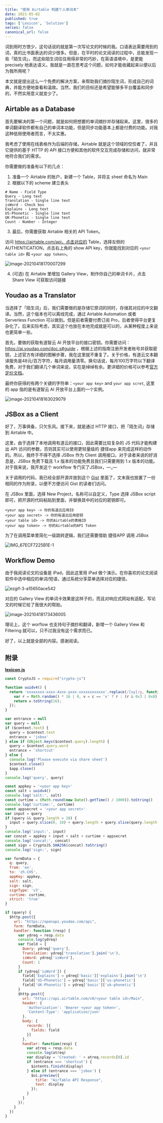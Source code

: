```yaml
---
title: "使用 Airtable 构建个人单词本"
date: 2021-05-02
published: true
tags: ['Lexicon', 'Solution']
series: false
canonical_url: false
---
```



词到用时方恨少，这句话说的就是第一次写论文的时候的我。口语表达需要用到的词，真的比书面表达的词少很多。但是，在平时的论文阅读的过程中，总能发现一些「陌生词」，而这些陌生词往往用得非常的巧妙，在英语语境中，是更能precisely 地表达语义。我就是一直在思考这个问题，如何才能收藏起来以便以后为我所用呢？

本文就是提出这么一个免费的解决方案，来帮助我们摘抄陌生词，形成自己的词典，并能方便地查看和温故。当然，我们的目标还是希望能够多平台覆盖和同步的，不然实用意义就变少了。

## Airtable as a Database

首先要解决的第一个问题，就是如何把想要的单词摘抄并存储起来。这里，很多的单词翻译软件都有自己的单词本功能，但是同步功能基本上都是付费的功能。对我这种低频使用者而言，不太实惠。

我考虑了使用在线表格作为后端的存储，Airtable 就是这个领域的佼佼者了，并且它提供的基于 HTTP 的 API 接口方便和其他的软件交互完成存储和访问，就非常地符合我们的需求。

你需要做的准备有以下的几点：

1. 准备一个 Airtable 的账户，新建一个 Table，并将主 sheet 命名为 Main
2. 根据以下的 scheme 建立表头

```
# Name - Field Type
Query - Long text
Translation - Single line text
isWord - Check box
Explains - Long text
US-Phonetic - Single line text
UK-Phonetic - Single line text
Count - Number - Integer
```

3. 最后，你需要获取 Airtable 相关的 API Token。

访问 https://airtable.com/api，点击对应的 Table，选择左侧的 AUTHENTICATION，点击右上角的 show API key，你就能找到对应的 `<your table id>` 和 `<your app token>`。

![image-20210418170007299](https://image.wsine.top/be43f6cae2b8bfe861c079839a5e484f.png)

4. (可选) 在 Airtable 里增加 Gallery View，制作你自己的单词卡片，点击 Share View 可获取访问链接

## Youdao as a Translator

当选择了「陌生词」后，我们需要做的是存储它原词的同时，存储其对应的中文翻译。当然，这个版本也可以离线完成，通过 Airtable Automation 或者 Serverless Function 可以做到。但是前者需要付费订阅 Pro，后者使得平台更复杂化了。后来实际考虑，其实这个也放在本地完成就是可以的，从某种程度上来说也更简单一些。

首先，要做的获取有道智云 AI 开放平台的接口密钥。你需要访问：https://ai.youdao.com/doc.s#guide ，根据上述的指南注册开发者账号并获取密钥，上述官方有详细的图解步骤，我在这里就不重复了。关于价格，有道云文本翻译服务是48元/百万字符，每月调用量清零。换句话说，每月100万字符以下翻译免费，对于我们翻译几个单词来说，实在是绰绰有余。更详细的价格可以参考[官方定价文档](https://ai.youdao.com/DOCSIRMA/html/自然语言翻译/产品定价/文本翻译服务/文本翻译服务-产品定价.html)。

最终你获得的有两个关键的字符串：`<your app key>` and `your app scret`, 这里的 app 指的是有道智云 AI 开放平台上面的一个实例。

![image-20210418163029079](https://image.wsine.top/4a795606d3a43f92ce84c18e620967ed.png)

## JSBox as a Client

好了，万事俱备，只欠东风。接下来，就是通过 HTTP 接口，把「陌生词」存储到 Airtable 中。

这里，由于选择了本地调用有道云的接口，因此需要比较复杂的 JS 代码才能构建出 API 访问的参数，否则其实可以使用更轻量级的 捷径app 来完成这样的动作的。所以，我终于不得不选择 JSBox 作为 Client 调用接口。对于读者来说的好消息是，JSBox 免费下载且 1.x 版本的功能免费且我们只需要用到 1.x 版本的功能。对于我来说，我开发这个 workflow 专门买了JSBox，—_—

关于调用的代码，我已经全部开源并放到这个 [Gist](https://gist.github.com/Wsine/4d68c4c0a06cc9219a79fc9d169b07ab) 里面了，文末我也放置了一份相同的作为附录，以便不方便访问 Gist 的读者们访问。

在 JSBox 里面，选择 New Project，名称可以自定义，Type 选择 JSBox script 即可，把开源的代码粘贴到里面，并替换其中的对应的密钥即可。

```
<your app key> -> 你的有道云应用ID
<your app secret> -> 你的有道云应用密钥
<your table id> -> 你的Airtable的表格ID
<your app token> -> 你的Airtable的API Token
```

为了在调用菜单里简化一级跳转逻辑，我们还需要借助 捷径APP 调用 JSBox

![IMG_67ECF7225B1E-1](https://image.wsine.top/4b9f5491dfbe2b491043598ba06d2a4f.jpeg)

## Workflow Demo

由于我阅读论文的设备是 iPad，因此这里用 iPad 做个演示。在你喜欢的论文阅读软件中选中相应的单词/短语，通过系统分享菜单选择对应的捷径。

![ezgif-3-a15650ace542](https://image.wsine.top/73fbf90a6725cf9bb97918582be0d916.gif)

对应的 Gallery View 的单词卡效果是这样子的，而且对响应式网站有适配，写论文的时候它给了我很大的帮助。

![image-20210418173436005](https://image.wsine.top/2f2fd4042d29293dd78df86a9653b11c.png)

理论上，这个 worflow 也支持句子摘抄和翻译，新增一个 Gallery View 和 Filtering 就可以，只不过我没有这个需求而已。



好了，以上就是全部的内容。感谢阅读。



## 附录

[**lexicon.js**](https://gist.github.com/Wsine/4d68c4c0a06cc9219a79fc9d169b07ab#file-lexicon-js)

```js
const CryptoJS = require("crypto-js")

function uuidv4() {
  return 'xxxxxxxx-xxxx-4xxx-yxxx-xxxxxxxxxxxx'.replace(/[xy]/g, function (c) {
    var r = Math.random() * 16 | 0, v = c == 'x' ? r : (r & 0x3 | 0x8);
    return v.toString(16);
  });
}

var entrance = null
var query = null
if ($context.text) {
  query = $context.text
  entrance = 'jsbox'
} else if (Object.keys($context.query).length) {
  query = $context.query.word
  entrance = 'shortcut'
} else {
  console.log('Please execute via share sheet')
  $context.close()
  $app.close()
}
console.log('query', query)

const appkey = '<your app key>'
const salt = uuidv4()
console.log('salt:', salt)
const curtime = (Math.round(new Date().getTime() / 1000)).toString()
console.log('curtime:', curtime)
const appsecret = '<your app secret>'
var input = query
if (query && query.length > 20) {
  input = query.slice(0, 10) + query.length + query.slice(query.length - 10, query.length)
}
console.log('input:', input)
var concat = appkey + input + salt + curtime + appsecret
console.log('concat:', concat)
const sign = CryptoJS.SHA256(concat).toString()
console.log('sign:', sign)

var formData = {
  q: query,
  from: 'en',
  to: 'zh-CHS',
  appKey: appkey,
  salt: salt,
  sign: sign,
  signType: 'v3',
  curtime: curtime,
  strict: 'true'
}

if (query) {
  $http.post({
    url: "https://openapi.youdao.com/api",
    form: formData,
    handler: function (resp) {
      var ydreq = resp.data
      console.log(ydreq)
      var field = {
        Query: ydreq['query'],
        Translation: ydreq['translation'].join('\n'),
        isWord: ydreq['isWord'],
        Count: 1
      }
      if (ydreq['isWord']) {
        field['Explains'] = ydreq['basic']['explains'].join('\n')
        field['US-Phonetic'] = ydreq['basic']['us-phonetic']
        field['UK-Phonetic'] = ydreq['basic']['uk-phonetic']
      }
      $http.post({
        url: "https://api.airtable.com/v0/<your table id>/Main",
        header: {
          'Authorization': 'Bearer <your app token>',
          'Content-Type': 'application/json'
        },
        body: {
          records: [{
            fields: field
          }]
        },
        handler: function(resp) {
          var atreq = resp.data
          console.log(atreq)
          var display = 'Created: ' + atreq.records[0].id
          if (entrance === 'shortcut') {
            $intents.finish(display)
          } else if (entrance === 'jsbox') {
            $ui.preview({
              title: "AirTable API Response",
              text: display
            });
          }
        }
      });
    }
  })
}
```


